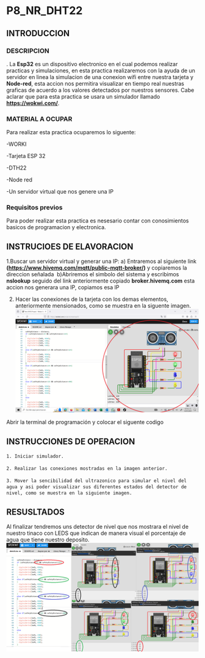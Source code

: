# P8_NR_DHT22
## INTRODUCCION

### DESCRIPCION 
.
La **Esp32**  es un dispositivo electronico en el cual podemos realizar practicas y simulaciones, en esta practica realizaremos  con  la ayuda de un servidor en linea la simulacion de una conexion wifi entre nuestra tarjeta y  **Node-red**, esta accion nos permitira visualizar en tiempo real nuestras graficas de acuerdo a los valores detectados por nuestros sensores. Cabe aclarar que para esta practica se usara un simulador llamado **https://wokwi.com/**.

### MATERIAL A OCUPAR

Para realizar esta practica ocuparemos lo siguente:

-WORKI

-Tarjeta ESP 32

-DTH22

-Node red

-Un servidor virtual que nos genere una IP

### Requisitos previos

Para poder realizar esta practica es nesesario contar con conosimientos basicos de programacion y electronica.

## INSTRUCIOES DE ELAVORACION 

1.Buscar un servidor virtual y generar una IP:
 a) Entraremos al siguiente link **(https://www.hivemq.com/mqtt/public-mqtt-broker/)** y copiaremos la direccion señalada
 ![]()
 b)Abriremos el simbolo del sistema y escribimos **nslookup**  seguido del link anteriormente copiado **broker.hivemq.com** esta accion nos generara una IP, copiamos esa IP
 ![]() 
 ![]()
 ![]()
 ![]()

 
2. Hacer las conexiones de la tarjeta con los demas elementos, anteriormente mensionados, como se muestra en la siguente imagen. 
 ![](https://github.com/nijs17/P6_Nivel-de-agua/blob/main/l1.png)

Abrir la terminal de programación y colocar el siguente codigo
## INSTRUCCIONES DE OPERACION 


    1. Iniciar simulador.
    
    2. Realizar las conexiones mostradas en la imagen anterior.
    
    3. Mover la sencibilidad del ultrazonico para simular el nivel del agua y asi poder visualizar sus diferentes estados del detector de nivel, como se muestra en la siguiente imagen.
    
## RESUSLTADOS
Al finalizar tendremos uns detector de nivel que nos mostrara el nivel de nuestro tinaco con LEDS que indican de manera visual el porcentaje de agua que tiene nuestro deposito.
![](https://github.com/nijs17/P6_Nivel-de-agua/blob/main/l2.png)
